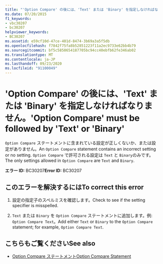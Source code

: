 ```yaml
---
title: "'Option Compare' の後には、'Text' または 'Binary' を指定しなければなりません。"
ms.date: 07/20/2015
f1_keywords:
- vbc30207
- bc30207
helpviewer_keywords:
- BC30207
ms.assetid: e59cf10d-47ce-401d-8474-3b69a3a5f5db
ms.openlocfilehash: f7842f75fa8b52851223f11a2ec9733e62bb4b79
ms.sourcegitcommit: bf5c5850654187705bc94cc40ebfb62fe346ab02
ms.translationtype: MT
ms.contentlocale: ja-JP
ms.lasthandoff: 09/23/2020
ms.locfileid: "91100049"
---
```

# <a name="option-compare-must-be-followed-by-text-or-binary"></a><span data-ttu-id="cbf50-102">'Option Compare' の後には、'Text' または 'Binary' を指定しなければなりません。</span><span class="sxs-lookup"><span data-stu-id="cbf50-102">'Option Compare' must be followed by 'Text' or 'Binary'</span></span>

<span data-ttu-id="cbf50-103">`Option Compare` ステートメントに含まれている設定が正しくないか、または設定がありません。</span><span class="sxs-lookup"><span data-stu-id="cbf50-103">An `Option Compare` statement contains an incorrect setting or no setting.</span></span> <span data-ttu-id="cbf50-104">`Option Compare` で許可される設定は `Text` と `Binary`のみです。</span><span class="sxs-lookup"><span data-stu-id="cbf50-104">The only settings allowed in `Option Compare` are `Text` and `Binary`.</span></span>  
  
 <span data-ttu-id="cbf50-105">**エラー ID:** BC30207</span><span class="sxs-lookup"><span data-stu-id="cbf50-105">**Error ID:** BC30207</span></span>  
  
## <a name="to-correct-this-error"></a><span data-ttu-id="cbf50-106">このエラーを解決するには</span><span class="sxs-lookup"><span data-stu-id="cbf50-106">To correct this error</span></span>  
  
1. <span data-ttu-id="cbf50-107">設定の指定子のスペルミスを確認します。</span><span class="sxs-lookup"><span data-stu-id="cbf50-107">Check to see if the setting specifier is misspelled.</span></span>  
  
2. <span data-ttu-id="cbf50-108">`Text` または `Binary` を `Option Compare` ステートメントに追加します。例: `Option Compare Text`。</span><span class="sxs-lookup"><span data-stu-id="cbf50-108">Add either `Text` or `Binary` to the `Option Compare` statement; for example, `Option Compare Text`.</span></span>  
  
## <a name="see-also"></a><span data-ttu-id="cbf50-109">こちらもご覧ください</span><span class="sxs-lookup"><span data-stu-id="cbf50-109">See also</span></span>

- [<span data-ttu-id="cbf50-110">Option Compare ステートメント</span><span class="sxs-lookup"><span data-stu-id="cbf50-110">Option Compare Statement</span></span>](../language-reference/statements/option-compare-statement.md)
